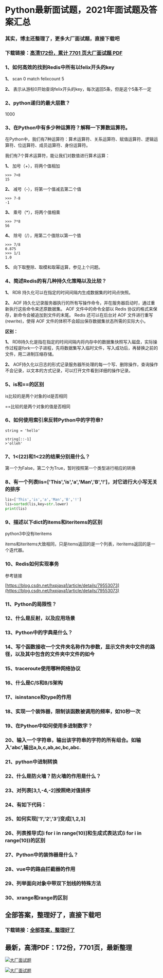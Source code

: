 # Python最新面试题，2021年面试题及答案汇总

### 其实，博主还整理了，更多大厂面试题，直接下载吧

### 下载链接：[高清172份，累计 7701 页大厂面试题  PDF](https://github.com/souyunku/DevBooks/blob/master/docs/index.md)



### 1、如何高效的找到Redis中所有以felix开头的key

**1、** scan 0 match felixcount 5

**2、** 表示从游标0开始查询felix开头的key，每次返回5条，但是这个5条不一定


### 2、python递归的最大层数？

1000


### 3、在Python中有多少种运算符？解释一下算数运算符。

在Python中，我们有7种运算符：算术运算符、关系运算符、赋值运算符、逻辑运算符、位运算符、成员运算符、身份运算符。

我们有7个算术运算符，能让我们对数值进行算术运算：

**1、** 加号（+），将两个值相加

```
>>> 7+8
15
```

**2、** 减号（-），将第一个值减去第二个值

```
>>> 7-8
-1
```

**3、** 乘号（*），将两个值相乘

```
>>> 7*8
56
```

**4、** 除号（/），用第二个值除以第一个值

```
>>> 7/8
0.875
>>> 1/1
1.0
```

**5、** 向下取整除、取模和取幂运算，参见上个问题。


### 4、简述Redis的有几种持久化策略以及比较？

**1、** RDB 持久化可以在指定的时间间隔内生成数据集的时间点快照。

**2、** AOF 持久化记录服务器执行的所有写操作命令，并在服务器启动时，通过重新执行这些命令来还原数据集。 AOF 文件中的命令全部以 Redis 协议的格式来保存，新命令会被追加到文件的末尾。 Redis 还可以在后台对 AOF 文件进行重写(rewrite)，使得 AOF 文件的体积不会超出保存数据集状态所需的实际大小。

**区别：**

**1、** RDB持久化是指在指定的时间间隔内将内存中的数据集快照写入磁盘，实际操作过程是fork一个子进程，先将数据集写入临时文件，写入成功后，再替换之前的文件，用二进制压缩存储。

**2、** AOF持久化以日志的形式记录服务器所处理的每一个写、删除操作，查询操作不会记录，以文本的方式记录，可以打开文件看到详细的操作记录。


### 5、is和==的区别

is比较的是两个对象的id是否相同

==比较的是两个对象的值是否相同


### 6、如何使用索引来反转Python中的字符串?

```
string = 'hello'

string[::-1]
>'olleh'
```


### 7、1<(22)和1<22的结果分别是什么？

第一个为False，第二个为True，暂时按照第一个类型进行相应的转换


### 8、有一个列表lis=['This','is','a','Man','B','!']，对它进行大小写无关的排序

```python
lis=['This','is','a','Man','B','!']
lis=sorted(lis,key=str.lower)
print(lis)
```


### 9、描述以下dict的items和iteritems的区别

python3中没有iteritems

items和iteritems大致相同，只是items返回的是一个列表，iteritems返回的是一个迭代器。


### 10、Redis如何实现事务

参考链接

[https://blog.csdn.net/hxpjava1/article/details/79553073](https://blog.csdn.net/hxpjava1/article/details/79553073)


### 11、Python的局限性？
### 12、什么是反射，以及应用场景
### 13、Python中的字典是什么？
### 14、写个函数接收一个文件夹名称作为参数，显示文件夹中文件的路径，以及其中包含的文件夹中文件的如今
### 15、traceroute使用哪种网络协议
### 16、什么是C/S和B/S架构
### 17、isinstance和type的作用
### 18、实现一个装饰器，限制该函数被调用的频率，如10秒一次
### 19、在Python中如何使用多进制数字？
### 20、输入一个字符串，输出该字符串的字符的所有组合。如输入'abc',输出a,b,c,ab,ac,bc,abc.
### 21、python中进制转换
### 22、什么是防火墙？防火墙的作用是什么？
### 23、对列表[3,1,-4,-2]按照绝对值排序
### 24、有如下代码：
### 25、如何实现['1','2','3']变成[1,2,3]
### 26、列表推导式[i for i in range(10)]和生成式表达式(i for i in range(10))的区别
### 27、Python中的装饰器是什么？
### 28、vue中的路由拦截器的作用
### 29、列举面向对象中带双下划线的特殊方法
### 30、xrange和range的区别




## 全部答案，整理好了，直接下载吧

### 下载链接：[全部答案，整理好了](https://www.souyunku.com/wp-content/uploads/weixin/githup-weixin-2.png)




## 最新，高清PDF：172份，7701页，最新整理

[![大厂面试题](https://www.souyunku.com/wp-content/uploads/weixin/mst.png "架构师专栏")](https://www.souyunku.com/wp-content/uploads/weixin/githup-weixin.png "架构师专栏")

[![大厂面试题](https://www.souyunku.com/wp-content/uploads/weixin/githup-weixin.png "架构师专栏")](https://www.souyunku.com/wp-content/uploads/weixin/githup-weixin.png "架构师专栏")
